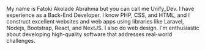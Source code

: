 My name is Fatoki Akolade Abrahma but you can call me Unify_Dev. I have experience as a Back-End Developer. I know PHP, CSS, and HTML, and I construct excellent websites and web apps using libraries like Laravel, Nodejs, Bootstrap, React, and NextJS. I also do web design. I'm enthusiastic about developing high-quality software that addresses real-world challenges.
<!---
Unify-Developer/Unify-Developer is a ✨ special ✨ repository because its `README.md` (this file) appears on your GitHub profile.
You can click the Preview link to take a look at your changes
--->
